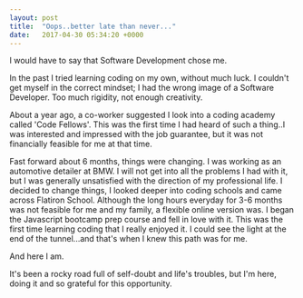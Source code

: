 ```yaml
---
layout: post
title:  "Oops..better late than never..."
date:   2017-04-30 05:34:20 +0000
---
```



I would have to say that Software Development chose me.

In the past I tried learning coding on my own, without much luck.  I couldn't get myself in the correct mindset; I had the wrong image of a Software Developer. Too much rigidity, not enough creativity.

About a year ago, a co-worker suggested I look into a coding academy called 'Code Fellows'.  This was the first time I had heard of such a thing..I was interested and impressed with the job guarantee, but it was not financially feasible for me at that time.

Fast forward about 6 months, things were changing.  I was working as an automotive detailer at BMW.  I will not get into all the problems I had with it, but I was generally unsatisfied with the direction of my professional life.  I decided to change things, I looked deeper into coding schools and came across Flatiron School.  Although the long hours everyday for 3-6 months was not feasible for me and my family, a flexible online version was.  I began the Javascript bootcamp prep course and fell in love with it.  This was the first time learning coding that I really enjoyed it.  I could see the light at the end of the tunnel...and that's when I knew this path was for me.

And here I am.

It's been a rocky road full of self-doubt and life's troubles, but I'm here, doing it and so grateful for this opportunity.
